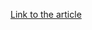 [Link to the article](https://www.securityweek.com/us-prison-sentences-for-nigerian-cybercriminals-surge-in-recent-months/)
